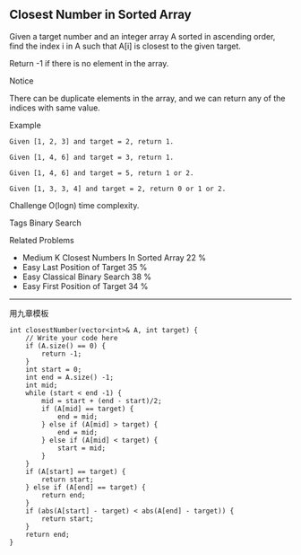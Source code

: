 ## Closest Number in Sorted Array  ##

Given a target number and an integer array A sorted in ascending order, find the index i in A such that A[i] is closest to the given target.

Return -1 if there is no element in the array.

 Notice

There can be duplicate elements in the array, and we can return any of the indices with same value.

Example

	Given [1, 2, 3] and target = 2, return 1.
	
	Given [1, 4, 6] and target = 3, return 1.
	
	Given [1, 4, 6] and target = 5, return 1 or 2.
	
	Given [1, 3, 3, 4] and target = 2, return 0 or 1 or 2.

Challenge 
O(logn) time complexity.

Tags 
Binary Search

Related Problems 

- Medium K Closest Numbers In Sorted Array 22 %
- Easy Last Position of Target 35 %
- Easy Classical Binary Search 38 %
- Easy First Position of Target 34 %

----------
用九章模板

	int closestNumber(vector<int>& A, int target) {
	    // Write your code here
	    if (A.size() == 0) {
	        return -1;
	    }
	    int start = 0;
	    int end = A.size() -1;
	    int mid;
	    while (start < end -1) {
	        mid = start + (end - start)/2;
	        if (A[mid] == target) {
	            end = mid;
	        } else if (A[mid] > target) {
	            end = mid;
	        } else if (A[mid] < target) {
	            start = mid;
	        }
	    }
	    if (A[start] == target) {
	        return start;
	    } else if (A[end] == target) {
	        return end;
	    }
	    if (abs(A[start] - target) < abs(A[end] - target)) {
	        return start;
	    }
	    return end;
	}